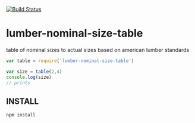 
[![Build Status](https://secure.travis-ci.org/soldair/lumber-nominal-size-table.png)](http://travis-ci.org/soldair/lumber-nominal-size-table)

# lumber-nominal-size-table
table of nominal sizes to actual sizes based on american lumber standards


```js
var table = require('lumber-nominal-size-table')

var size = table(2,4)
console.log(size)
// prints 

```

## INSTALL
```sh
npm install
```
